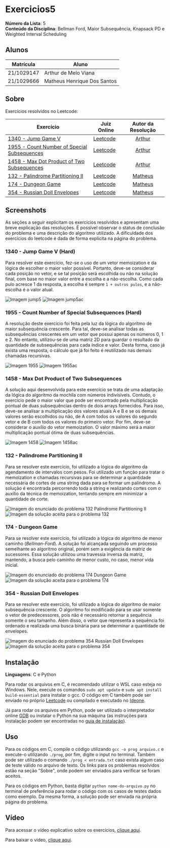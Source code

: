 # Exercicios5

**Número da Lista**: 5<br>
**Conteúdo da Disciplina**: Bellman Ford, Maior Subsequência, Knapsack PD e Weighted Interval Scheduling <br>

## Alunos

| Matrícula  | Aluno                       |
| ---------- | --------------------------- |
| 21/1029147 | Arthur de Melo Viana        |
| 21/1029666 | Matheus Henrique Dos Santos |

## Sobre

Exercícios resolvidos no Leetcode:

| Exercício                                                                                                          | Juiz Online                       |           Autor da Resolução            |
| ------------------------------------------------------------------------------------------------------------------ | --------------------------------- | :-------------------------------------: |
| [1340 - Jump Game V](https://leetcode.com/problems/jump-game-v/)                                                   | [Leetcode](https://leetcode.com/) | [Arthur](https://github.com/arthurmlv)  |
| [1955 - Count Number of Special Subsequences](https://leetcode.com/problems/count-number-of-special-subsequences/) | [Leetcode](https://leetcode.com/) | [Arthur](https://github.com/arthurmlv)  |
| [1458 - Max Dot Product of Two Subsequences](https://leetcode.com/problems/max-dot-product-of-two-subsequences/)   | [Leetcode](https://leetcode.com/) | [Arthur](https://github.com/arthurmlv)  |
| [132 - Palindrome Partitioning II](https://leetcode.com/problems/palindrome-partitioning-ii/)                      | [Leetcode](https://leetcode.com/) | [Matheus](https://github.com/mathonaut) |
| [174 - Dungeon Game](https://leetcode.com/problems/dungeon-game/)                                                  | [Leetcode](https://leetcode.com/) | [Matheus](https://github.com/mathonaut) |
| [354 - Russian Doll Envelopes](https://leetcode.com/problems/russian-doll-envelopes/)                              | [Leetcode](https://leetcode.com/) | [Matheus](https://github.com/mathonaut) |

## Screenshots

As seções a seguir explicitam os exercícios resolvidos e apresentam uma breve explicação das resoluções. É possível observar o status de conclusão do problema e uma descrição do algoritmo utilizado. A dificuldade dos exercícios do leetcode é dada de forma explícita na página do problema.

### 1340 - Jump Game V (Hard)

Para resolver este exercício, fez-se o uso de um vetor memoization e da lógica de escolher o maior valor possível. Portanto, deve-se considerar cada posição no vetor, e se tal posição será escolhida ou não na solução final, com base no maior valor entre a escolha e a não-escolha. Como cada pulo acresce 1 da resposta, a escolha é sempre `1 + outros pulos`, e a não-escolha é o valor atual.

![Imagem jump5](assets/jump5enun.png)
![Imagem jump5ac](assets/jump5.png)

### 1955 - Count Number of Special Subsequences (Hard)

A resolução deste exercício foi feita pela luz da lógica do algorítmo de maior subsequência crescente. Para tal, deve-se analisar todas as subsequências crescentes em um vetor que possui apenas os números 0, 1 e 2. No entanto, utilizou-se de uma matriz 2D para guardar o resultado da quantidade de subsequências para cada índice e valor. Desta forma, caso já exista uma resposta, o cálculo que já foi feito é reutilizado nas demais chamadas recursivas.

![Imagem 1955](assets/1955enun.png)
![Imagem 1955ac](assets/1955.png)

### 1458 - Max Dot Product of Two Subsequences

A solução aqui desenvolvida para este exercício se trata de uma adaptação da lógica do algoritmo da mochila com números indivisíveis. Contudo, o exercício pede o maior valor que pode ser encontrado pela multiplicação pontual de duas subsequências dentro de dois arrays fornecidos. Para isso, deve-se analisar a multiplicação dos valores atuais A e B e se os demais valores serão escolhidos ou não, de A com todos os valores do segundo vetor e de B com todos os valores do primeiro vetor. Por fim, deve-se considerar o auxílio do vetor memoization. O valor máximo será a maior multiplicação pontual ótima de duas subsequências.

![Imagem 1458](assets/1458enun.png)
![Imagem 1458ac](assets/1458.png)

### 132 - Palindrome Partitioning II

Para se resolver este exercício, foi utilizado a lógica do algoritmo da agendamento de intervalos com pesos. Foi utilizado um função para tratar o memoization e chamadas recursivas para se determinar a quantidade necessária de cortes de uma string dada para se formar um palíndromo. A solução é encontrada percorrendo toda a string e realizando cortes com o auxílio da técnica de memoization, tentando sempre em minimizar a quantidade de corte.

![Imagem do enunciado do problema 132 Palindrome Partitioning II](assets/132/enunciado132.png)
![Imagem da solução aceita para o problema 132](assets/132/132.png)

### 174 - Dungeon Game

Para se resolver este exercício, foi utilizado a lógica do algoritmo de menor caminho (_Bellman-Ford_). A solução foi alcançada seguindo um processo semelhante ao algoritmo original, porém sem a exigência da matriz de sucessores. Essa solução utilizou uma travessia inversa da matriz, mantendo, a busca pelo caminho de menor custo, no caso, menor vida inicial.

![Imagem do enunciado do problema 174 Dungeon Game](assets/174/enunciado174.png)
![Imagem da solução aceita para o problema 174](assets/174/174.png)

### 354 - Russian Doll Envelopes

Para se resolver este exercício, foi utilizado a lógica do algoritmo de maior subsequência crescente. O algoritmo foi modificado para se usar somente o vetor de predecessores, pois não é necessário retornar a sequência somente o seu tamanho. Além disso, o vetor que representa a sequência foi ordenado e realizada uma busca binária para se determinar a quantidade de envelopes.

![Imagem do enunciado do problema 354 Russian Doll Envelopes](assets/354/enunciado354.png)
![Imagem da solução aceita para o problema 354](assets/354/354.png)

## Instalação

**Linguagens**: C e Python<br>

Para rodar os arquivos em C, é recomendado utilizar o WSL caso esteja no Windows. Nele, execute os comandos `sudo apt update` e `sudo apt install build-essential` para instalar o gcc. O código em C também pode ser enviado no próprio [Leetcode](https://leetcode.com/) ou compilado e executado no [Ideone](https://ideone.com/).

Já para rodar os arquivos em Python, pode ser utilizado o interpretador online [GDB](https://www.onlinegdb.com/) ou instalar o Python na sua máquina (as instruções para instalação podem ser encontradas no [guia de instalação](https://wiki.python.org/moin/BeginnersGuide/Download)).

## Uso

Para os códigos em C, compile o código utilizando `gcc -o prog arquivo.c` e execute-o utilizando `./prog`, por fim, digite o input no terminal. Também pode ser utilizado o comando `./prog < entrada.txt` caso exista algum caso de teste válido no arquivo de texto. Os links para os problemas resolvidos estão na seção "Sobre", onde podem ser enviados para verificar se foram aceitos.

Para os códigos em Python, basta digitar `python nome-do-arquivo.py` no terminal de preferência para rodar o código com os casos de testes dados como exemplo. Da mesma forma, a solução pode ser enviada na própria página do problema.

## Vídeo

Para acessar o vídeo explicativo sobre os exercícios, [clique aqui](https://www.youtube.com/embed/ySdNnilVGGI).

Para baixar o vídeo, [clique aqui](apresentacao.mp4).
